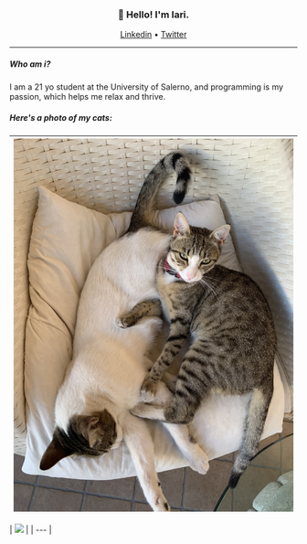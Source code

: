 <h3 align="center">👋 Hello! I'm Iari.</h3>

<p align="center">
  <a href="https://linkedin.com/in/iarinormanno">Linkedin</a> •
  <a href="https://twitter.com/wtfiari">Twitter</a>
</p>

---

##### Who am i?
I am a 21 yo student at the University of Salerno, and programming is my passion, which helps me relax and thrive.

##### Here's a photo of my cats:

| <img width="1009" alt="cats" src="./cats.jpg">|
| --- |

| <picture>
  <source
    srcset="https://github-readme-stats.vercel.app/api?username=anuraghazra&show_icons=true&theme=dark"
    media="(prefers-color-scheme: dark)"
  />
  <img src="https://github-readme-stats.vercel.app/api?username=wassupiari&show_icons=true" />
</picture> |
| --- |

